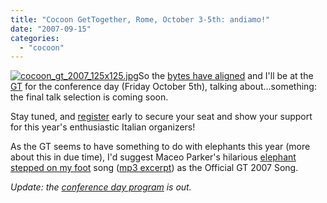 ```yaml
---
title: "Cocoon GetTogether, Rome, October 3-5th: andiamo!"
date: "2007-09-15"
categories: 
  - "cocoon"
---
```


[![cocoon_gt_2007_125x125.jpg](images/cocoon_gt_2007_125x125.jpg)](http://www.cocoongt.org/)So the [bytes have aligned](http://codeconsult.ch/bertrand/archives/000798.html) and I'll be at the [GT](http://www.cocoongt.org) for the conference day (Friday October 5th), talking about...something: the final talk selection is coming soon.

Stay tuned, and [register](http://www.cocoongt.org/Registration.html) early to secure your seat and show your support for this year's enthusiastic Italian organizers!

As the GT seems to have something to do with elephants this year (more about this in due time), I'd suggest Maceo Parker's hilarious [elephant stepped on my foot](http://www.maceo.fr/index.php?action=glossaire&subaction=mot&numero=3) song ([mp3 excerpt](http://codeconsult.ch/bertrand/archives/images/maceo-elephant-excerpt.mp3)) as the Official GT 2007 Song.

_Update: the [conference day program](http://www.cocoongt.org/PROGRAM.html) is out._
